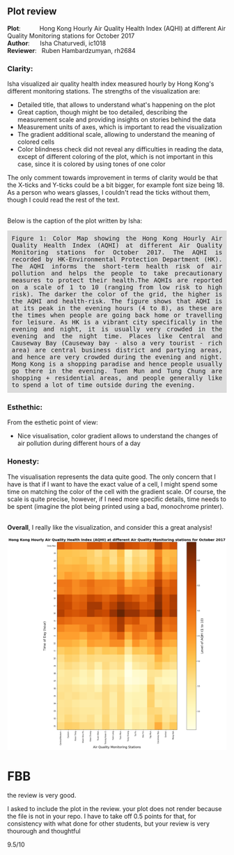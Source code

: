 
## Plot review

<p>
<b>Plot</b>: &nbsp;&nbsp;&nbsp;&nbsp;&nbsp;&nbsp;&nbsp;&nbsp;&nbsp;&nbsp;Hong Kong Hourly Air Quality Health Index (AQHI) at different Air Quality Monitoring stations for October 2017<br>
<b>Author</b>: &nbsp;&nbsp;&nbsp;&nbsp; Isha Chaturvedi, ic1018<br>
<b>Reviewer</b>: &nbsp; Ruben Hambardzumyan, rh2684</p>

### Clarity:

<p>
Isha visualized air quality health index measured hourly by Hong Kong's different monitoring stations. The strengths of the visualization are:
<ul>
<li>
Detailed title, that allows to understand what's happening on the plot
</li>
<li>
Great caption, though might be too detailed, describing the measurement scale and providing insights on stories behind the data
</li>
<li>
Measurement units of axes, which is important to read the visualization
</li>
<li>
The gradient additional scale, allowing to understand the meaning of colored cells
</li>
<li>
Color blindness check did not reveal any difficulties in reading the data, except of different coloring of the plot, which is not important in this case, since it is colored by using tones of one color 
</li>
</ul>
The only comment towards improvement in terms of clarity would be that the X-ticks and Y-ticks could be a bit bigger, for example font size being 18. As a person who wears glasses, I couldn't read the ticks without them, though I could read the rest of the text.<br><br>

Below is the caption of the plot written by Isha:
</p>

<p style= "background-color:Gainsboro;
          text-align:justify;
          padding:10px;
          font-family:monospace;">
Figure 1: Color Map showing the Hong Kong Hourly Air Quality Health Index (AQHI) at different Air Quality Monitoring stations for October 2017. The AQHI is recorded by HK-Environmental Protection Department (HK). The AQHI informs the short-term health risk of air pollution and helps the people to take precautionary measures to protect their health.The AQHIs are reported on a scale of 1 to 10 (ranging from low risk to high risk). The darker the color of the grid, the higher is the AQHI and health-risk. The figure shows that AQHI is at its peak in the evening hours (4 to 8), as these are the times when people are going back home or travelling for leisure. As HK is a vibrant city specifically in the evening and night, it is usually very crowded in the evening and the night time. Places like Central and Causeway Bay (Causeway bay - also a very tourist - rich area) are central business district and partying areas, and hence are very crowded during the evening and night. Mong Kong is a shopping paradise and hence people usually go there in the evening. Tuen Mun and Tung Chung are shopping + residential areas, and people generally like to spend a lot of time outside during the evening.
</p>

### Esthethic:
<p>
From the esthetic point of view:
<ul>
<li>
Nice visualisation, color gradient allows to understand the changes of air pollution during different hours of a day
</li>
</ul>
</p>

### Honesty:

<p>
The visualisation represents the data quite good. The only concern that I have is that if I want to have the exact value of a cell, I might spend some time on matching the color of the cell with the gradient scale. Of course, the scale is quite precise, however, if I need more specific details, time needs to be spent (imagine the plot being printed using a bad, monochrome printer). <br><br>

**Overall**, I really like the visualization, and consider this a great analysis!
</p>

![Hong Kong Hourly Air Quality Health Index (AQHI) at different Air Quality Monitoring stations for October 2017](img.png)

# FBB 
the review is very good. 

I asked to include the plot in the review. your plot does not render because the file is not in your repo.
I have to take off 0.5 points for that, for consistency with what done for other students, but your review is very thourough and thoughtful

9.5/10
